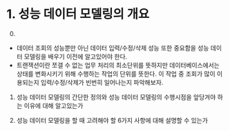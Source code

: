 # 1. 성능 데이터 모델링의 개요

0. 
- 데이터 조회의 성능뿐만 아닌 데이터 입력/수정/삭제 성능 또한 중요함을 성능 데이터 모델링을 배우기 이전에 알고있어야 한다.
- 트랜잭션이란 쪼갤 수 없는 업무 처리의 최소단위를 뜻하지만 데이터베이스에서는 상태를 변화시키기 위해 수행하는 작업의 단위를 뜻한다. 이 작업 중 조회가 많이 이용되는지 입력/수정/삭제가 빈번히 일어나는지 파악해보자.
  

1. 성능 데이터 모델링의 간단한 정의와 성능 데이터 모델링의 수행시점을 앞당겨야 하는 이유에 대해 알고있는가

2. 성능 데이터 모델링을 할 때 고려해야 할 6가지 사항에 대해 설명할 수 있는가